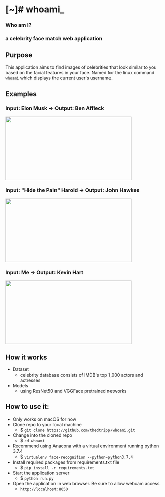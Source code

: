 # [~]# whoami_

### Who am I?
### a celebrity face match web application

## Purpose
This application aims to find images of celebrities that look similar to you based on the facial features in your face. Named for the linux command `whoami` which displays the current user's username.

## Examples

### Input: Elon Musk -> Output: Ben Affleck
<img src="https://user-images.githubusercontent.com/38776199/142755200-861eaa85-8088-405f-9ec4-f7ba47f9d899.jpg" width="400" height="200" />

### Input: "Hide the Pain" Harold -> Output: John Hawkes
<img src="https://user-images.githubusercontent.com/38776199/142755203-34761934-68bb-4780-9be4-9b4658d67631.jpg" width="400" height="200" />

### Input: Me -> Output: Kevin Hart
<img src="https://user-images.githubusercontent.com/38776199/142755094-4e0fbbe2-f3c2-47a8-a73c-c29c0d9ee6d5.png" width="400" height="200" />


## How it works
- Dataset
  - celebrity database consists of IMDB's top 1,000 actors and actresses
- Models
  - using ResNet50 and VGGFace pretrained networks

## How to use it:
- Only works on macOS for now
- Clone repo to your local machine
  - $ `git clone https://github.com/thedtripp/whoami.git`
- Change into the cloned repo
  - $ `cd whoami`
- Recommend using Anacona with a virtual environment running python 3.7.4
  - $ `virtualenv face-recognition --python=python3.7.4`
- Install required packages from requirements.txt file
  - $ `pip install -r requirements.txt`
- Start the application server
  - $ `python run.py`
- Open the application in web browser. Be sure to allow webcam access
  - `http://localhost:8050`
